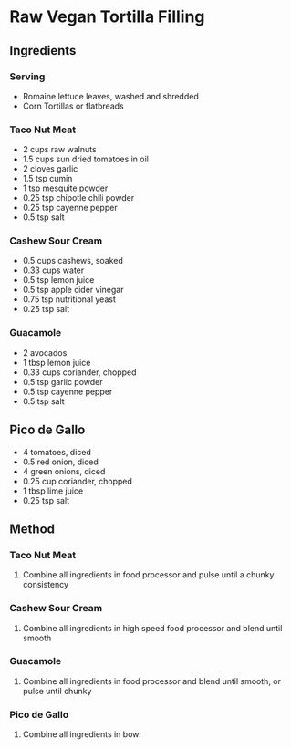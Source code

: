 # Raw Vegan Tortilla Filling

## Ingredients
### Serving
* Romaine lettuce leaves, washed and shredded
* Corn Tortillas or flatbreads

### Taco Nut Meat
* 2 cups raw walnuts
* 1.5 cups sun dried tomatoes in oil
* 2 cloves garlic
* 1.5 tsp cumin
* 1 tsp mesquite powder
* 0.25 tsp chipotle chili powder
* 0.25 tsp cayenne pepper
* 0.5 tsp salt

### Cashew Sour Cream
* 0.5 cups cashews, soaked
* 0.33 cups water
* 0.5 tsp lemon juice
* 0.5 tsp apple cider vinegar
* 0.75 tsp nutritional yeast
* 0.25 tsp salt

### Guacamole
* 2 avocados
* 1 tbsp lemon juice
* 0.33 cups coriander, chopped
* 0.5 tsp garlic powder
* 0.5 tsp cayenne pepper
* 0.5 tsp salt

## Pico de Gallo
* 4 tomatoes, diced
* 0.5 red onion, diced
* 4 green onions, diced
* 0.25 cup coriander, chopped
* 1 tbsp lime juice
* 0.25 tsp salt

## Method
### Taco Nut Meat
1. Combine all ingredients in food processor and pulse until a chunky consistency

### Cashew Sour Cream
1. Combine all ingredients in high speed food processor and blend until smooth

### Guacamole
1. Combine all ingredients in food processor and blend until smooth, or pulse until chunky

### Pico de Gallo
1. Combine all ingredients in bowl
